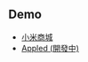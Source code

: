 ## Demo
- [小米商城](https://nekochan.cf/LearnFront-End/demo/mi/)
- [Appled (開發中)](https://nekochan.cf/LearnFront-End/demo/Apple/)
